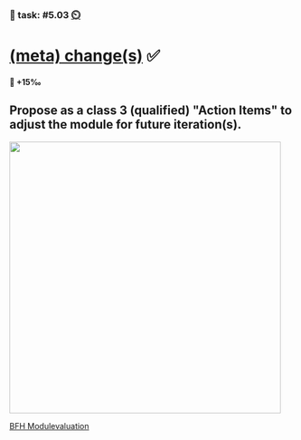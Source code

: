 ### 💪 task: #5.03 [⏲️](https://youtu.be/h1uaTOmvZbA)

# [(meta) change(s)](https://openpracticelibrary.com/practice/retrospectives/) ✅

#### 🏅 +15‰

Propose as a class **3 (qualified) "Action Items"** to adjust the module for future iteration(s).
--
<img src="https://smt-wuppertal.de/wp-content/uploads/2020/11/Hybridtraining-1024x652.webp" width="480px">

[BFH Modulevaluation](https://bernerfachhochschule.sharepoint.com/sites/mybfh-Evaluation-de)